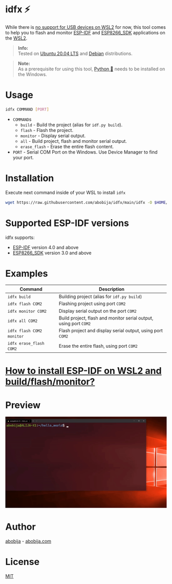 # idfx :zap:

While there is [no support for USB devices on WSL2](https://github.com/microsoft/WSL/issues/4322) for now, this tool comes to help you to flash and monitor [ESP-IDF](https://github.com/espressif/esp-idf) and [ESP8266_SDK](https://github.com/espressif/ESP8266_RTOS_SDK) applications on the [WSL2](https://docs.microsoft.com/en-us/windows/wsl/compare-versions).

> **Info:**<br>Tested on [Ubuntu 20.04 LTS](https://www.microsoft.com/en-us/p/ubuntu-2004-lts/9n6svws3rx71) and [Debian](https://www.microsoft.com/en-us/p/debian/9msvkqc78pk6) distributions.

> **Note:**<br>As a prerequisite for using this tool, [Python :snake:](https://www.python.org) needs to be installed on the Windows.

# Usage

```sh
idfx COMMAND [PORT]
```

- `COMMAND`s
    - `build` - Build the project (alias for `idf.py build`).
    - `flash` - Flash the project.
    - `monitor` - Display serial output.
    - `all` - Build project, flash and monitor serial output.
    - `erase_flash` - Erase the entire flash content.
- `PORT` - Serial COM Port on the Windows. Use Device Manager to find your port.

# Installation

Execute next command inside of your WSL to install `idfx`

```sh
wget https://raw.githubusercontent.com/abobija/idfx/main/idfx -O $HOME/.local/bin/idfx && chmod u+x $HOME/.local/bin/idfx
```

# Supported ESP-IDF versions

idfx supports:
- [ESP-IDF](https://github.com/espressif/esp-idf) version 4.0 and above
- [ESP8266_SDK](https://github.com/espressif/ESP8266_RTOS_SDK) version 3.0 and above

# Examples

| Command  | Description |
| ------------- | ------------- |
| `idfx build`  | Building project (alias for `idf.py build`) |
| `idfx flash COM2`  | Flashing project using port `COM2` |
| `idfx monitor COM2`  | Display serial output on the port `COM2` |
| `idfx all COM2` | Build project, flash and monitor serial output, using port `COM2` |
| `idfx flash COM2 monitor` | Flash project and display serial output, using port `COM2` |
| `idfx erase_flash COM2` | Erase the entire flash, using port `COM2` |

# [How to install ESP-IDF on WSL2 and build/flash/monitor?](https://gist.github.com/abobija/2f11d1b2c7cb079bec4df6e2348d969f)

# Preview

![idfx preview](preview.gif)

# Author

[abobija](https://github.com/abobija) - [abobija.com](https://abobija.com)

# License

[MIT](LICENSE)

